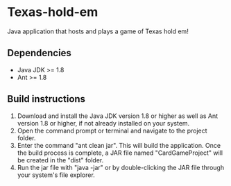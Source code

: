 # Texas-hold-em

Java application that hosts and plays a game of Texas hold em!

## Dependencies

- Java JDK >= 1.8
- Ant >= 1.8

## Build instructions

1. Download and install the Java JDK version 1.8 or higher as well as Ant version 1.8 or higher, if not already installed on your system.
2. Open the command prompt or terminal and navigate to the project folder.
3. Enter the command "ant clean jar". This will build the application. Once the build process is complete, a JAR file named "CardGameProject" will be created in the "dist" folder.
4. Run the jar file with "java -jar" or by double-clicking the JAR file through your system's file explorer.
